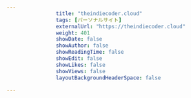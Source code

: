 ---
                title: "theindiecoder.cloud"
                tags: [パーソナルサイト]
                externalUrl: "https://theindiecoder.cloud"
                weight: 401
                showDate: false
                showAuthor: false
                showReadingTime: false
                showEdit: false
                showLikes: false
                showViews: false
                layoutBackgroundHeaderSpace: false
                ---

